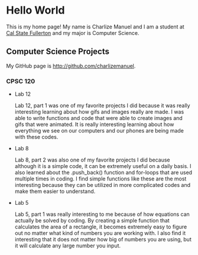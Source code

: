 # Hello World

This is my home page! My name is Charlize Manuel and I am a student at [Cal State Fullerton](http://www.fullerton.edu/) and my major is Computer Science.

## Computer Science Projects

My GitHub page is http://github.com/charlizemanuel.

### CPSC 120

* Lab 12

    Lab 12, part 1 was one of my favorite projects I did because it was 
    really interesting learning about how gifs and images really are made.
    I was able to write functions and code that were able to create images
    and gifs that were animated. It is really interesting learning about how
    everything we see on our computers and our phones are being made with
    these codes.

* Lab 8

    Lab 8, part 2 was also one of my favorite projects I did because although
    it is a simple code, it can be extremely useful on a daily basis. I also
    learned about the .push_back() function and for-loops that are used multiple times in
    coding. I find simple functions like these are the most interesting because they can be
    utilized in more complicated codes and make them easier to understand.

* Lab 5

    Lab 5, part 1 was really interesting to me because of how equations can actually be 
    solved by coding. By creating a simple function that calculates the area of a rectangle,
    it becomes extremely easy to figure out no matter what kind of numbers you are working
    with. I also find it interesting that it does not matter how big of numbers you are using,
    but it will calculate any large number you input.